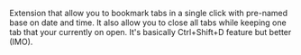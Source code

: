 Extension that allow you to bookmark tabs in a single click with pre-named base on date and time. It also allow you to close all tabs while keeping one tab that your currently on open. It's basically Ctrl+Shift+D feature but better (IMO).
